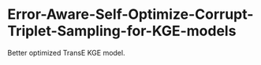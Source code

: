 # Error-Aware-Self-Optimize-Corrupt-Triplet-Sampling-for-KGE-models
Better optimized TransE KGE model.
